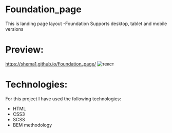 # Foundation_page
This is landing page layout -Foundation
Supports desktop, tablet and mobile versions

# Preview:
https://shema1.github.io/Foundation_page/
![текст](https://ucea8696a98d7662f63603e0336f.previews.dropboxusercontent.com/p/thumb/AAkN7Xpx4L-RJFEo6Ln6gUicAN5XxmxVm1CwHPNTI3xixvbNcUXGeQYTQn9EGctUDbgm9kkMilKUti7xaSXRPW-RXB-u4RAUnpzYLqDaS2eSTnpLvSKssEnEeTqcPCXOFdvILZtHm0JVYNiMX6g27BEMBY05f0___PVB9NHS_vtArzqZ9p_RlWh99oWAMaSl-5I3nwynZdcjFQgDvxbQMM1azJF-coDjuEeQs4gyil28Sw8UHOuTWcBNslBNZi7uljbYSSlYnLyFuhwJrJMZ4fHPMjcjfx8tip2_6RJuvA7b0eZqnuD9HwFYLkUAbcgO3cUCQ-X85SPBAUUaxGlJA0qfowpVPFVuN0-82S5HKcVFgrHKDGfiOCrDqpCBcI0VzHlb3MrFRgtuEq1iZ15I1Zuv/p.jpeg?fv_content=true&size_mode=5)

# Technologies:
For this project I have used the following technologies:
* HTML
* CSS3
* SCSS
* BEM methodology



